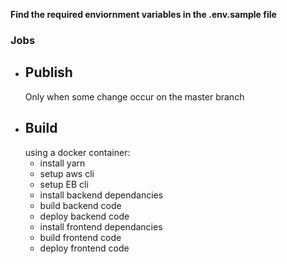 **Find the required enviornment variables in the .env.sample file**

### Jobs
- ## Publish
    Only when some change occur on the master branch
- ## Build
    using a docker container:
    - install yarn
    - setup aws cli
    - setup EB cli
    - install backend dependancies
    - build backend code
    - deploy backend code
    - install frontend dependancies
    - build frontend code
    - deploy frontend code
